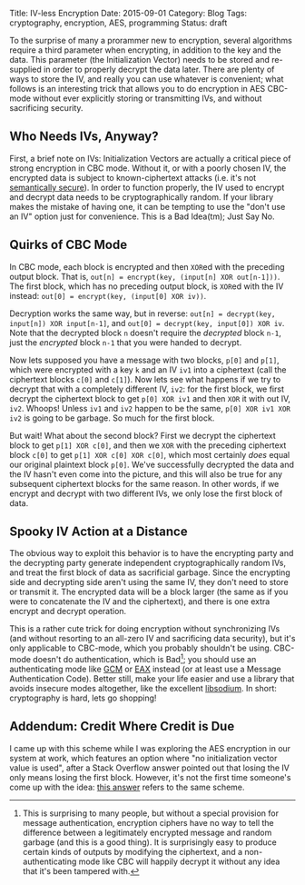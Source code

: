 Title: IV-less Encryption
Date: 2015-09-01
Category: Blog
Tags: cryptography, encryption, AES, programming
Status: draft

To the surprise of many a prorammer new to encryption, several
algorithms require a third parameter when encrypting, in addition to
the key and the data. This parameter (the Initialization Vector) needs
to be stored and re-supplied in order to properly decrypt the data
later. There are plenty of ways to store the IV, and really you can
use whatever is convenient; what follows is an interesting trick that
allows you to do encryption in AES CBC-mode without ever explicitly
storing or transmitting IVs, and without sacrificing security.

## Who Needs IVs, Anyway?

First, a brief note on IVs: Initialization Vectors are actually a
critical piece of strong encryption in CBC mode. Without it, or with a
poorly chosen IV, the encrypted data is subject to known-ciphertext
attacks (i.e. it's not
[semantically secure](https://en.wikipedia.org/wiki/Semantic_security)). In
order to function properly, the IV used to encrypt and decrypt data
needs to be cryptographically random. If your library makes the mistake
of having one, it can be tempting to use the "don't use an IV" option
just for convenience. This is a Bad Idea(tm); Just Say No.

## Quirks of CBC Mode

In CBC mode, each block is encrypted and then `XOR`ed with the
preceding output block. That is, `out[n] = encrypt(key, (input[n] XOR
out[n-1]))`. The first block, which has no preceding output block, is
`XOR`ed with the IV instead: `out[0] = encrypt(key, (input[0] XOR
iv))`.

Decryption works the same way, but in reverse: `out[n] = decrypt(key,
input[n]) XOR input[n-1]`, and `out[0] = decrypt(key, input[0]) XOR
iv`. Note that the decrypted block `n` doesn't require the _decrypted_
block `n-1`, just the _encrypted_ block `n-1` that you were handed to
decrypt.

Now lets supposed you have a message with two blocks, `p[0]` and
`p[1]`, which were encrypted with a key `k` and an IV `iv1` into a
ciphertext (call the ciphertext blocks `c[0]` and `c[1]`). Now lets
see what happens if we try to decrypt that with a completely different
IV, `iv2`: for the first block, we first decrypt the ciphertext block
to get `p[0] XOR iv1` and then `XOR` it with out IV, `iv2`. Whoops!
Unless `iv1` and `iv2` happen to be the same, `p[0] XOR iv1 XOR iv2`
is going to be garbage. So much for the first block.

But wait! What about the second block? First we decrypt the ciphertext
block to get `p[1] XOR c[0]`, and then we `XOR` with the preceding
ciphertext block `c[0]` to get `p[1] XOR c[0] XOR c[0]`, which most
certainly _does_ equal our original plaintext block `p[0]`. We've
successfully decrypted the data and the IV hasn't even come into the
picture, and this will also be true for any subsequent ciphertext
blocks for the same reason. In other words, if we encrypt and decrypt
with two different IVs, we only lose the first block of data.

## Spooky IV Action at a Distance

The obvious way to exploit this behavior is to have the encrypting
party and the decrypting party generate independent cryptographically
random IVs, and treat the first block of data as sacrificial
garbage. Since the encrypting side and decrypting side aren't using
the same IV, they don't need to store or transmit it. The encrypted
data will be a block larger (the same as if you were to concatenate
the IV and the ciphertext), and there is one extra encrypt and decrypt
operation.

This is a rather cute trick for doing encryption without synchronizing
IVs (and without resorting to an all-zero IV and sacrificing data
security), but it's only applicable to CBC-mode, which you probably
shouldn't be using. CBC-mode doesn't do authentication, which is
Bad[^1]; you should use an authenticating mode like
[GCM](https://en.wikipedia.org/wiki/Galois/Counter_Mode) or
[EAX](https://en.wikipedia.org/wiki/EAX_mode) instead (or at least use
a Message Authentication Code). Better still, make your life easier
and use a library that avoids insecure modes altogether, like the
excellent [libsodium](https://libsodium.org). In short: cryptography
is hard, lets go shopping!

[^1]: This is surprising to many people, but without a special
provision for message authentication, encryption ciphers have no way
to tell the difference between a legitimately encrypted message and
random garbage (and this is a good thing). It is surprisingly easy to
produce certain kinds of outputs by modifying the ciphertext, and a
non-authenticating mode like CBC will happily decrypt it without any
idea that it's been tampered with.

## Addendum: Credit Where Credit is Due

I came up with this scheme while I was exploring the AES encryption in
our system at work, which features an option where "no initialization
vector value is used", after a Stack Overflow answer pointed out that
losing the IV only means losing the first block. However, it's not the
first time someone's come up with the idea:
[this answer](http://crypto.stackexchange.com/a/7937) refers to the
same scheme.
